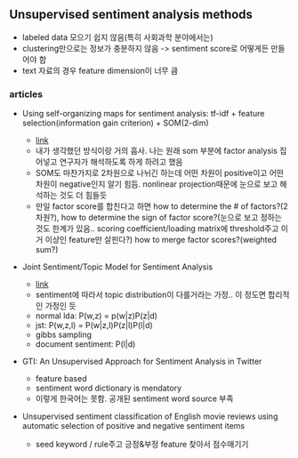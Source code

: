 ## Unsupervised sentiment analysis methods

- labeled data 모으기 쉽지 않음(특히 사회과학 분야에서는)
- clustering만으로는 정보가 충분하지 않음 -> sentiment score로 어떻게든 만들어야 함
- text 자료의 경우 feature dimension이 너무 큼


### articles
- Using self-organizing maps for sentiment analysis: tf-idf + feature selection(information gain criterion) + SOM(2-dim)
    - [link](https://arxiv.org/ftp/arxiv/papers/1309/1309.3946.pdf)
    - 내가 생각했던 방식이랑 거의 흡사. 나는 원래 som 부분에 factor analysis 집어넣고 연구자가 해석하도록 하게 하려고 했음
    - SOM도 마찬가지로 2차원으로 나뉘긴 하는데 어떤 차원이 positive이고 어떤 차원이 negative인지 알기 힘듬. nonlinear projection때문에 눈으로 보고 해석하는 것도 더 힘들듯
    - 만일 factor score를 합친다고 하면 how to determine the # of factors?(2차원?), how to determine the sign of factor score?(눈으로 보고 정하는 것도 한계가 있음.. scoring coefficient/loading matrix에 threshold주고 이거 이상인 feature만 살핀다?) how to merge factor scores?(weighted sum?)

- Joint Sentiment/Topic Model for Sentiment Analysis
    - [link](http://portal.acm.org.sci-hub.bz/citation.cfm?doid=1645953.1646003)
    - sentiment에 따라서 topic distribution이 다를거라는 가정.. 이 정도면 합리적인 가정인 듯
    - normal lda: P(w,z) = p(w|z)P(z|d)
    - jst: P(w,z,l) = P(w|z,l)P(z|l)P(l|d)
    - gibbs sampling
    - document sentiment: P(l|d)
    
- GTI: An Unsupervised Approach for Sentiment Analysis in Twitter
    - feature based
    - sentiment word dictionary is mendatory
    - 이렇게 한국어는 못함. 공개된 sentiment word source 부족
    
- Unsupervised sentiment classification of English movie reviews using automatic selection of positive and negative sentiment items
    - seed keyword / rule주고 긍정&부정 feature 찾아서 점수매기기